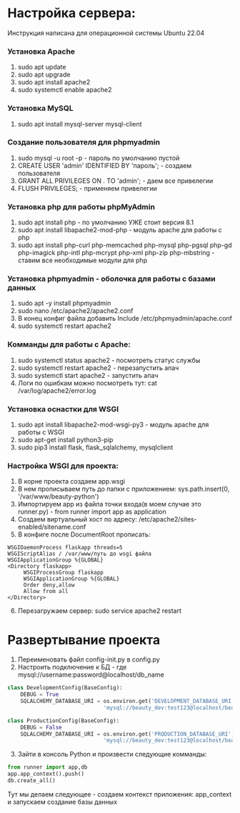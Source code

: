 # Настройка сервера:

Инструкция написана для операционной системы Ubuntu 22.04

### Установка Apache
1.  sudo apt update
2.  sudo apt upgrade
3.  sudo apt install apache2
4.  sudo systemctl enable apache2


### Установка MySQL
1. sudo apt install mysql-server mysql-client

### Создание пользователя для phpmyadmin
1. sudo mysql -u root -p - пароль по умолчанию пустой
2. CREATE USER 'admin' IDENTIFIED BY 'пароль'; - создаем пользователя
3. GRANT ALL PRIVILEGES ON *.* TO 'admin'; - даем все привелегии
4. FLUSH PRIVILEGES; - применяем привелегии

### Установка php для работы phpMyAdmin
1. sudo apt install php - по умолчанию УЖЕ стоит версия 8.1
2. sudo apt install libapache2-mod-php - модуль apache для работы с php
3. sudo apt install php-curl php-memcached php-mysql php-pgsql php-gd php-imagick php-intl php-mcrypt php-xml php-zip php-mbstring - ставим все необходимые модули для php

### Установка phpmyadmin - оболочка для работы с базами данных
1. sudo apt -y install phpmyadmin
2. sudo nano /etc/apache2/apache2.conf
3. В конец конфиг файла добавить Include /etc/phpmyadmin/apache.conf
4. sudo systemctl restart apache2

### Комманды для работы с Apache:
1. sudo systemctl status apache2 - посмотреть статус службы
2. sudo systemctl restart apache2 - перезапустить апач
3. sudo systemctl start apache2 - запустить апач
4. Логи по ошибкам можно посмотреть тут: cat /var/log/apache2/error.log

### Установка оснастки для WSGI
1. sudo apt install libapache2-mod-wsgi-py3 - модуль apache для работы с WSGI
2. sudo apt-get install python3-pip
3. sudo pip3 install flask, flask_sqlalchemy, mysqlclient

### Настройка WSGI для проекта:
1. В корне проекта создаем app.wsgi
2. В нем прописываем путь до папки с приложением: sys.path.insert(0, '/var/www/beauty-python')
3. Импортируем app из файла точки входа(в моем случае это runner.py) - from runner import app as application
4. Создаем виртуальный хост по адресу: /etc/apache2/sites-enabled/sitename.conf
5. В конфиге после DocumentRoot прописать:
```
WSGIDaemonProcess flaskapp threads=5
WSGIScriptAlias / /var/www/путь до wsgi файла
WSGIApplicationGroup %{GLOBAL}
<Directory flaskapp>
     WSGIProcessGroup flaskapp
     WSGIApplicationGroup %{GLOBAL}
     Order deny,allow
     Allow from all 
</Directory>
```
6. Перезагружаем сервер: sudo service apache2 restart


# Развертывание проекта
1. Переименовать файл config-init.py в config.py
2. Настроить подключение к БД - где mysql://username:password@localhost/db_name

```python
class DevelopmentConfig(BaseConfig):
    DEBUG = True
    SQLALCHEMY_DATABASE_URI = os.environ.get('DEVELOPMENT_DATABASE_URI') or \
                              'mysql://beauty_dev:test123@localhost/beauty_dev'

class ProductionConfig(BaseConfig):
    DEBUG = False
    SQLALCHEMY_DATABASE_URI = os.environ.get('PRODUCTION_DATABASE_URI') or \
                              'mysql://beauty_dev:test123@localhost/beauty_dev'
```

3. Зайти в консоль Python и произвести следующие комманды:

```python
from runner import app,db
app.app_context().push()
db.create_all()
```
Тут мы делаем следующее - создаем контекст приложения: app_context и запускаем создание базы данных

